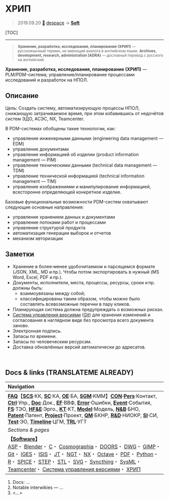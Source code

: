 # ХРИП
> 2019.09.20 [🚀](../index/index.md) [despace](index.md) → **[Soft](soft.md)**

[TOC]

---

> <small>**Хранение, разработка, исследования, планирование (ХРИП)** — русскоязычный термин, не имеющий аналога в английском языке. **Archives, development, research, administration (ADRA)** — дословный перевод с русского на английский.</small>

**Хранение, разработка, исследования, планирование (ХРИП)** — PLM/PDM-система; управление/планирование процессами исследований и разработок на НПОЛ.



## Описание
Цель: Создать систему, автоматизирующую процессы НПОЛ, снижающую затрачиваемое время, при этом избавившись от недочётов систем ЭДО, АСЭС, NX, Teamcenter.

В PDM-системах обобщены такие технологии, как:

   - управление инженерными данными (engineering data management — EDM)
   - управление документами
   - управление информацией об изделии (product information management — PIM)
   - управление техническими данными (technical data management — TDM)
   - управление технической информацией (technical information management — TIM)
   - управление изображениями и манипулирование информацией, всесторонне определяющей конкретное изделие.

Базовые функциональные возможности PDM-систем охватывают следующие основные направления:

   - управление хранением данных и документами
   - управление потоками работ и процессами
   - управление структурой продукта
   - автоматизация генерации выборок и отчетов
   - механизм авторизации



## Заметки
   - Хранение в более‑менее удобочитаемом и парсящемся формате (JSON, XML, MD и пр.). Чтобы потом экспортировать в нужный (MS Word, Excel, PDF и пр.).
   - Документы, исполнители, места, процессы, ресурсы, сроки и пр. должны быть:
      - взаимоувязаны между собой;
      - классифицированы таким образом, чтобы можно было составлять всевозможные перечни в пару кликов.
   - Планирующая система должна предупреждать о возможных рисках.
   - [Система управления версиями](vcs.md) ([Git](git.md)) для хранения изменений и согласования в наглядном виде без просмотра всего документа заново.
   - Электронная подпись.
   - Запасы по времени.
   - Запасы по человеческим ресурсам.
   - Доставка обновлённых версий автоматически до адресатов.



<p style="page-break-after:always"> </p>

## Docs & links (TRANSLATEME ALREADY)
|Navigation|
|:--|
|**[FAQ](faq.md)**【**[SCS](scs.md)**·КК, **[SC](sc.md)**·КА, **[OE](oe.md)**·БА, **[SGM](sgm.md)**·КММ】**[CON](contact.md)·[Pers](person.md)**·Контакт, **[Ctrl](control.md)**·Упр., **[Doc](doc.md)**·Док., **[EF](ef.md)**·ВВФ, **[Error](error.md)**·Ошибки, **[Event](event.md)**·События, **[FS](fs.md)**·ТЭО, **[HF&E](hfe.md)**·Эрго., **[KT](kt.md)**·КТ, **[Model](model.md)**·Модель, **[N&B](nnb.md)**·БНО, **[Patent](патент.md)**·Патент, **[Project](project.md)**·Проект, **[QM](qm.md)**·БКНР, **[R&D](rnd.md)**·НИОКР, **[SI](si.md)**·СИ, **[Test](test.md)**·ЭО, **[Timeline](timeline.md)**·ЦГМ, **[TRL](trl.md)**·УГТ|
|*Sections & pages*|
|**【[Software](soft.md)】**<br> [ASP](asp.md)・ [Blender](blender.md)・ [C](c.md)・ [Cosmographia](cosmographia.md)・ [DOORS](doors.md)・ [DWG](cad_f.md)・ [GIMP](gimp.md)・ [Git](git.md)・ [IGES](cad_f.md)・ [ISIS](isis.md)・ [JT](cad_f.md)・ [NGT](neogeography_toolkit.md)・ [NX](nx.md)・ [Octave](gnu_octave.md)・ [PDF](pdf.md)・ [Python](python.md)・ [R](r.md)・ [SPICE](spice.md)・ [STEP](cad_f.md)・ [STL](systems_tool_kit.md)・ [SVG](cad_f.md)・ [Syncthing](syncthing.md)・ [SysML](sysml.md)・ [Teamcenter](teamcenter.md)・ [Система управления версиями](vcs.md)・ [ХРИП](adra.md)|

   1. Docs: …
   1. Notable interwikies — …
   1. <…>
